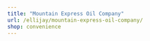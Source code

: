 ```yaml
---
title: "Mountain Express Oil Company"
url: /ellijay/mountain-express-oil-company/
shop: convenience
---
```

